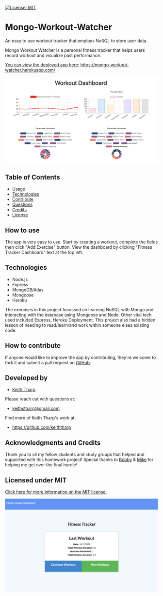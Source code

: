 [![License: MIT](https://img.shields.io/badge/License-MIT-yellow.svg)](https://opensource.org/licenses/MIT)
# Mongo-Workout-Watcher
An easy to use workout tracker that employs NoSQL to store user data.

Mongo Workout Watcher is a personal fitness tracker that helps users record workout and visualize past performance.

[You can view the deployed app here:](https://mongo-workout-watcher.herokuapp.com/ "View Mongo Workout Watcher") https://mongo-workout-watcher.herokuapp.com/

![Mongo Workout Watcher screen shot](./public/assets/images/mongo-screen-shot.png)

## Table of Contents
- [Usage](#How-to-use)
- [Technologies](#Languages-and-Lessons)
- [Contribute](#How-to-contribute)
- [Questions](#Developed-by)
- [Credits](#Acknowledgments-and-Credits)
- [License](#Licensed-under-MIT)

## How to use
The app is very easy to use. Start by creating a workout, complete the fields then click "Add Exercise" button. View the dashboard by clicking "Fitness Tracker Dashboard" text at the top left.

## Technologies
 - Node.js
 - Express
 - MongoDB/Atlas
 - Mongoose
 - Heroku

The exercises in this project focussed on learning NoSQL with Mongo and interacting with the database using Mongoose and Node. Other vital tech used included Express, Heroku Deployment. This project also had a hidden lesson of needing to read/learn/and work within someone elses existing code.

## How to contribute
If anyone would like to improve the app by contributing, they're welcome to fork it and submit a pull request on [GitHub](https://github.com/keiththarp/Mongo-Workout-Watcher).

## Developed by
- [Keith Tharp](https://github.com/keiththarp)

Please reach out with questions at:
  - keithstharp@gmail.com

Find more of Keith Tharp's work at:
  - https://github.com/keiththarp

## Acknowledgments and Credits
Thank you to all my fellow students and study groups that helped and supported with this homework project!
Special thanks to [Bobby](https://github.com/rhoffman103) & [Mike](https://github.com/FearMichael) for helping me get over the final hurdle!

## Licensed under MIT
[Click here for more information on the MIT license.](https://choosealicense.com/licenses/mit/)

![Mongo Workout Watcher screen shot](./public/assets/images/mongo-screen-shot-1.png)